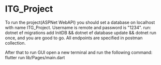 # ITG_Project
To run the project(ASPNet WebAPI) you should set a database on localhost with name ITG_Project. Username is remote and password is "1234".
run:
dotnet ef migrations add InitDB && dotnet ef database update && dotnet run 
once, and you are good to go.
All endpoints are specified in postman collection.

After that to run GUI open a new terminal and run the following command:
flutter run lib/Pages/main.dart





